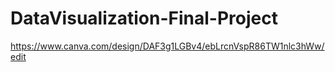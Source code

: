 # DataVisualization-Final-Project
 
https://www.canva.com/design/DAF3g1LGBv4/ebLrcnVspR86TW1nlc3hWw/edit
